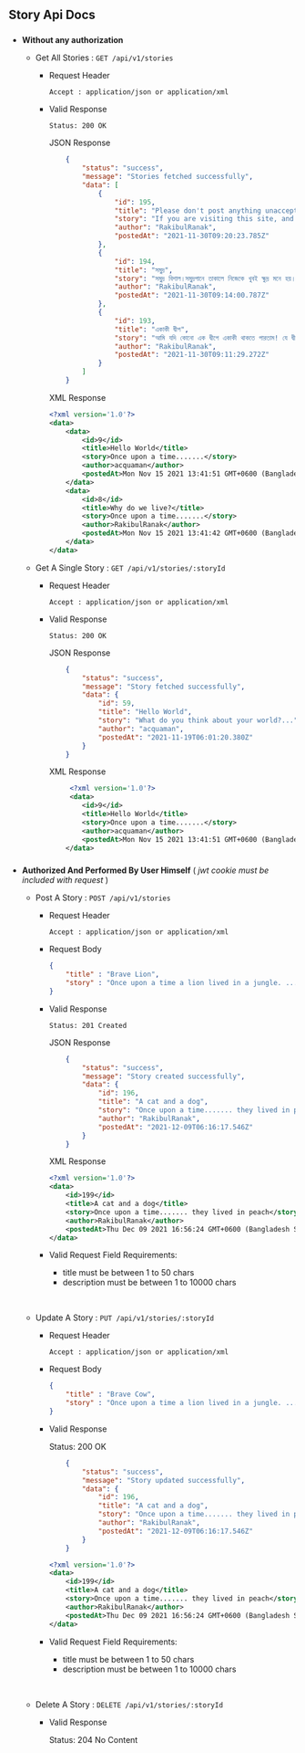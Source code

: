 ## Story Api Docs

### 
- **Without any authorization**

    * Get All Stories  : `GET /api/v1/stories`
        -  Request Header
            
               Accept : application/json or application/xml
        - Valid Response

              Status: 200 OK
            JSON Response
            ```json
                {
                    "status": "success",
                    "message": "Stories fetched successfully",
                    "data": [
                        {
                            "id": 195,
                            "title": "Please don't post anything unacceptable!!",
                            "story": "If you are visiting this site, and want to test functionalities, you are kindly requested to open an account with fair username and post decent contents.",
                            "author": "RakibulRanak",
                            "postedAt": "2021-11-30T09:20:23.785Z"
                        },
                        {
                            "id": 194,
                            "title": "সমুদ্র",
                            "story": "সমুদ্র বিশাল।সমুদ্রপানে তাকালে নিজেকে খুবই ক্ষুদ্র মনে হয়।পৃথিবীর কোনো এক প্রান্তে,যেখানে আকাশ মিলেছে সমুদ্রের সাথে,যেখানে বাতাসের সাথে গা ভাসায় বিস্তৃত ঢেউরাজি",
                            "author": "RakibulRanak",
                            "postedAt": "2021-11-30T09:14:00.787Z"
                        },
                        {
                            "id": 193,
                            "title": "একাকী দ্বীপ",
                            "story": "আমি যদি কোনো এক দ্বীপে একাকী থাকতে পারতাম! যে দ্বীপ হবে অরণ্য শোভিত ,স্বচ্ছ পানি প্রবেশ করবে যার হৃদয় চিরে । সেখানে আকাশ হবে বিশাল-বিস্তৃত,যে আকাশ থাকবে স্বচ্ছ সাদা মেঘে ঢাকা ।" ,
                            "author": "RakibulRanak",
                            "postedAt": "2021-11-30T09:11:29.272Z"
                        }
                    ]
                }
            ```
            XML Response
            ```xml
            <?xml version='1.0'?>
            <data>
                <data>
                    <id>9</id>
                    <title>Hello World</title>
                    <story>Once upon a time.......</story>
                    <author>acquaman</author>
                    <postedAt>Mon Nov 15 2021 13:41:51 GMT+0600 (Bangladesh Standard Time)</postedAt>
                </data>
                <data>
                    <id>8</id>
                    <title>Why do we live?</title>
                    <story>Once upon a time.......</story>
                    <author>RakibulRanak</author>
                    <postedAt>Mon Nov 15 2021 13:41:42 GMT+0600 (Bangladesh Standard Time)</postedAt>
                </data>
            </data>
            ```
       
    * Get A Single Story : `GET /api/v1/stories/:storyId`
        -  Request Header
            
               Accept : application/json or application/xml
         - Valid Response
            
               Status: 200 OK
            JSON Response
            ```json
                {
                    "status": "success",
                    "message": "Story fetched successfully",
                    "data": {
                        "id": 59,
                        "title": "Hello World",
                        "story": "What do you think about your world?...",
                        "author": "acquaman",
                        "postedAt": "2021-11-19T06:01:20.380Z"
                    }
                }
            ```
            XML Response
            ```xml
                 <?xml version='1.0'?>
                 <data>
                    <id>9</id>
                    <title>Hello World</title>
                    <story>Once upon a time.......</story>
                    <author>acquaman</author>
                    <postedAt>Mon Nov 15 2021 13:41:51 GMT+0600 (Bangladesh Standard Time)</postedAt>
                </data>
            ```

### 
- **Authorized And Performed By User Himself** ( *jwt cookie must be included with request* )

   * Post A Story : `POST /api/v1/stories`

        -  Request Header
            
               Accept : application/json or application/xml
        - Request Body
    
            ```json
            {
                "title" : "Brave Lion",
                "story" : "Once upon a time a lion lived in a jungle. ....."
            }
            ```

        - Valid Response
            
              Status: 201 Created
            JSON Response
            
            ```json
                {
                    "status": "success",
                    "message": "Story created successfully",
                    "data": {
                        "id": 196,
                        "title": "A cat and a dog",
                        "story": "Once upon a time....... they lived in peach",
                        "author": "RakibulRanak",
                        "postedAt": "2021-12-09T06:16:17.546Z"
                    }
                }
            ```
            XML Response
            ```xml
            <?xml version='1.0'?>
            <data>
                <id>199</id>
                <title>A cat and a dog</title>
                <story>Once upon a time....... they lived in peach</story>
                <author>RakibulRanak</author>
                <postedAt>Thu Dec 09 2021 16:56:24 GMT+0600 (Bangladesh Standard Time)</postedAt>
            </data>
            ```
        - Valid Request Field Requirements:
            - title must be between 1 to 50 chars
            - description must be between 1 to 10000 chars
  
    &nbsp;

    * Update A Story : `PUT /api/v1/stories/:storyId`
        -  Request Header
            
               Accept : application/json or application/xml
        - Request Body
            ```json
            {
                "title" : "Brave Cow",
                "story" : "Once upon a time a lion lived in a jungle. ....."
            }
           ```
        - Valid Response
            
            Status: 200 OK
            
            ```json
                {
                    "status": "success",
                    "message": "Story updated successfully",
                    "data": {
                        "id": 196,
                        "title": "A cat and a dog",
                        "story": "Once upon a time....... they lived in peach",
                        "author": "RakibulRanak",
                        "postedAt": "2021-12-09T06:16:17.546Z"
                    }
                }
            ```
            ```xml
            <?xml version='1.0'?>
            <data>
                <id>199</id>
                <title>A cat and a dog</title>
                <story>Once upon a time....... they lived in peach</story>
                <author>RakibulRanak</author>
                <postedAt>Thu Dec 09 2021 16:56:24 GMT+0600 (Bangladesh Standard Time)</postedAt>
            </data>
            ```
        - Valid Request Field Requirements:
            - title must be between 1 to 50 chars
            - description must be between 1 to 10000 chars
    
    &nbsp;
    * Delete  A Story : `DELETE /api/v1/stories/:storyId`
       
        - Valid Response

            Status: 204 No Content
            
            
